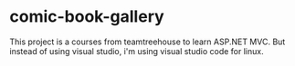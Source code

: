 # comic-book-gallery

This project is a courses from teamtreehouse to learn ASP.NET MVC. But instead of using visual studio, i'm using visual studio code for linux.